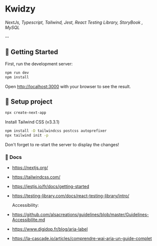 # **Kwidzy**

_NextJs, Typescript, Tailwind, Jest, React Testing Library, StoryBook , MySQL_

--

## 👶 **Getting Started**

First, run the development server:

```bash
npm run dev
npm install
```

Open [http://localhost:3000](http://localhost:3000) with your browser to see the result.

## 🔧 **Setup project**

```bash
npx create-next-app
```

Install Tailwind CSS (v3.3.1)

```bash
npm install -D tailwindcss postcss autoprefixer
npx tailwind init -p
```

Don't forget to re-start the server to display the changes!

### 📝 **Docs**

- https://nextjs.org/
- https://tailwindcss.com/
- https://jestjs.io/fr/docs/getting-started
- https://testing-library.com/docs/react-testing-library/intro/

  Accessibility:
- https://github.com/alsacreations/guidelines/blob/master/Guidelines-Accessibilite.md
- https://www.digidop.fr/blog/aria-label
- https://la-cascade.io/articles/comprendre-wai-aria-un-guide-complet
